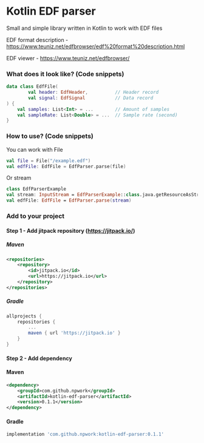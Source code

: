 # Kotlin EDF parser
Small and simple library written in Kotlin to work with EDF files

EDF format description - https://www.teuniz.net/edfbrowser/edf%20format%20description.html

EDF viewer - https://www.teuniz.net/edfbrowser/


### What does it look like? (Code snippets)
```kotlin
data class EdfFile(
        val header: EdfHeader,          // Header record
        val signal: EdfSignal           // Data record
) {
    val samples: List<Int> = ...        // Amount of samples        
    val sampleRate: List<Double> = ...  // Sample rate (second) 
}
```
### How to use? (Code snippets)
You can work with File 
```kotlin
val file = File("/example.edf")
val edfFile: EdfFile = EdfParser.parse(file)
```

Or stream 
```kotlin
class EdfParserExample
val stream: InputStream = EdfParserExample::class.java.getResourceAsStream("/example.edf")
val edfFile: EdfFile = EdfParser.parse(stream)
```


### Add to your project
#### Step 1 - Add jitpack repository (https://jitpack.io/)
##### Maven

```xml
<repositories>
    <repository>
        <id>jitpack.io</id>
        <url>https://jitpack.io</url>
    </repository>
</repositories>
```

##### Gradle
```groovy
allprojects {
    repositories {
        ...
        maven { url 'https://jitpack.io' }
    }
}

```
#### Step 2 - Add dependency
#### Maven
```xml
<dependency>
    <groupId>com.github.npwork</groupId>
    <artifactId>kotlin-edf-parser</artifactId>
    <version>0.1.1</version>
</dependency>
```

#### Gradle
```groovy
implementation 'com.github.npwork:kotlin-edf-parser:0.1.1'
```